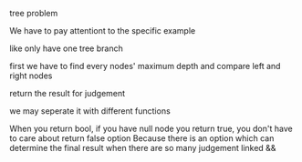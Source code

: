 tree problem

We have to pay attentiont to the specific example

like only have one tree branch

first we have to find every nodes' maximum depth and compare left and right nodes

return the result for judgement

we may seperate it with different functions

When you return bool, if you have null node you return true, you don't have to 
care about return false option
Because there is an option which can determine the final result when there are 
so many judgement linked &&
